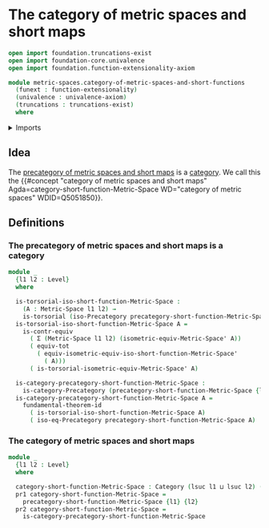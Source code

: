 # The category of metric spaces and short maps

```agda
open import foundation.truncations-exist
open import foundation-core.univalence
open import foundation.function-extensionality-axiom

module metric-spaces.category-of-metric-spaces-and-short-functions
  (funext : function-extensionality)
  (univalence : univalence-axiom)
  (truncations : truncations-exist)
  where
```

<details><summary>Imports</summary>

```agda
open import category-theory.categories funext univalence truncations
open import category-theory.isomorphisms-in-precategories funext univalence truncations

open import foundation.contractible-types funext univalence
open import foundation.dependent-pair-types
open import foundation.dependent-products-contractible-types funext
open import foundation.functoriality-dependent-pair-types funext
open import foundation.fundamental-theorem-of-identity-types
open import foundation.torsorial-type-families funext univalence truncations
open import foundation.universe-levels

open import metric-spaces.equality-of-metric-spaces funext univalence truncations
open import metric-spaces.metric-spaces funext univalence truncations
open import metric-spaces.precategory-of-metric-spaces-and-short-functions funext univalence truncations
```

</details>

## Idea

The
[precategory of metric spaces and short maps](metric-spaces.precategory-of-metric-spaces-and-short-functions.md)
is a [category](category-theory.categories.md). We call this the
{{#concept "category of metric spaces and short maps" Agda=category-short-function-Metric-Space WD="category of metric spaces" WDID=Q5051850}}.

## Definitions

### The precategory of metric spaces and short maps is a category

```agda
module _
  {l1 l2 : Level}
  where

  is-torsorial-iso-short-function-Metric-Space :
    (A : Metric-Space l1 l2) →
    is-torsorial (iso-Precategory precategory-short-function-Metric-Space A)
  is-torsorial-iso-short-function-Metric-Space A =
    is-contr-equiv
      ( Σ (Metric-Space l1 l2) (isometric-equiv-Metric-Space' A))
      ( equiv-tot
        ( equiv-isometric-equiv-iso-short-function-Metric-Space'
          ( A)))
      ( is-torsorial-isometric-equiv-Metric-Space' A)

  is-category-precategory-short-function-Metric-Space :
    is-category-Precategory (precategory-short-function-Metric-Space {l1} {l2})
  is-category-precategory-short-function-Metric-Space A =
    fundamental-theorem-id
      ( is-torsorial-iso-short-function-Metric-Space A)
      ( iso-eq-Precategory precategory-short-function-Metric-Space A)
```

### The category of metric spaces and short maps

```agda
module _
  {l1 l2 : Level}
  where

  category-short-function-Metric-Space : Category (lsuc l1 ⊔ lsuc l2) (l1 ⊔ l2)
  pr1 category-short-function-Metric-Space =
    precategory-short-function-Metric-Space {l1} {l2}
  pr2 category-short-function-Metric-Space =
    is-category-precategory-short-function-Metric-Space
```

